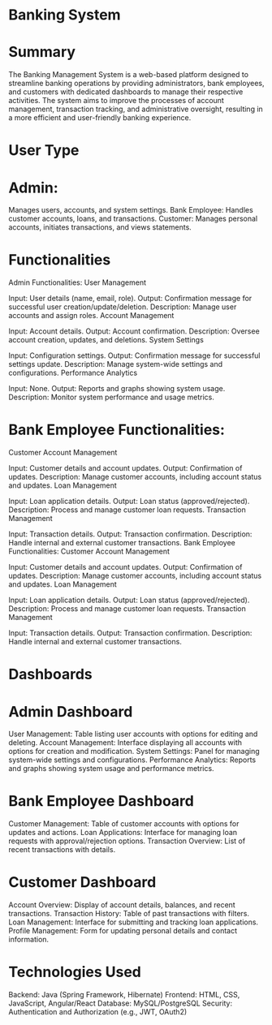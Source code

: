 # Banking System
# Summary
The Banking Management System is a web-based platform designed to streamline banking operations by providing administrators, bank employees, and customers with dedicated dashboards to manage their respective activities. The system aims to improve the processes of account management, transaction tracking, and administrative oversight, resulting in a more efficient and user-friendly banking experience.
# User Type
 # Admin:
Manages users, accounts, and system settings.
Bank Employee:
Handles customer accounts, loans, and transactions.
Customer:
Manages personal accounts, initiates transactions, and views statements.
# Functionalities
Admin Functionalities:
User Management

Input: User details (name, email, role).
Output: Confirmation message for successful user creation/update/deletion.
Description: Manage user accounts and assign roles.
Account Management

Input: Account details.
Output: Account confirmation.
Description: Oversee account creation, updates, and deletions.
System Settings

Input: Configuration settings.
Output: Confirmation message for successful settings update.
Description: Manage system-wide settings and configurations.
Performance Analytics

Input: None.
Output: Reports and graphs showing system usage.
Description: Monitor system performance and usage metrics.
# Bank Employee Functionalities:
Customer Account Management

Input: Customer details and account updates.
Output: Confirmation of updates.
Description: Manage customer accounts, including account status and updates.
Loan Management

Input: Loan application details.
Output: Loan status (approved/rejected).
Description: Process and manage customer loan requests.
Transaction Management

Input: Transaction details.
Output: Transaction confirmation.
Description: Handle internal and external customer transactions.
Bank Employee Functionalities:
Customer Account Management

Input: Customer details and account updates.
Output: Confirmation of updates.
Description: Manage customer accounts, including account status and updates.
Loan Management

Input: Loan application details.
Output: Loan status (approved/rejected).
Description: Process and manage customer loan requests.
Transaction Management

Input: Transaction details.
Output: Transaction confirmation.
Description: Handle internal and external customer transactions.
# Dashboards
# Admin Dashboard
User Management: Table listing user accounts with options for editing and deleting.
Account Management: Interface displaying all accounts with options for creation and modification.
System Settings: Panel for managing system-wide settings and configurations.
Performance Analytics: Reports and graphs showing system usage and performance metrics.
# Bank Employee Dashboard
Customer Management: Table of customer accounts with options for updates and actions.
Loan Applications: Interface for managing loan requests with approval/rejection options.
Transaction Overview: List of recent transactions with details.
# Customer Dashboard
Account Overview: Display of account details, balances, and recent transactions.
Transaction History: Table of past transactions with filters.
Loan Management: Interface for submitting and tracking loan applications.
Profile Management: Form for updating personal details and contact information.
# Technologies Used
Backend: Java (Spring Framework, Hibernate)
Frontend: HTML, CSS, JavaScript, Angular/React
Database: MySQL/PostgreSQL
Security: Authentication and Authorization (e.g., JWT, OAuth2)

